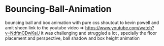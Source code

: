 # Bouncing-Ball-Animation
bouncing ball and box animation with pure css shoutout to kevin powell and amit sheen link to the youtube video =>
https://www.youtube.com/watch?v=NdftnCDwKaU it was challenging and struggled a lot , specially the floor placement and perspective, ball shadow and box height animation
